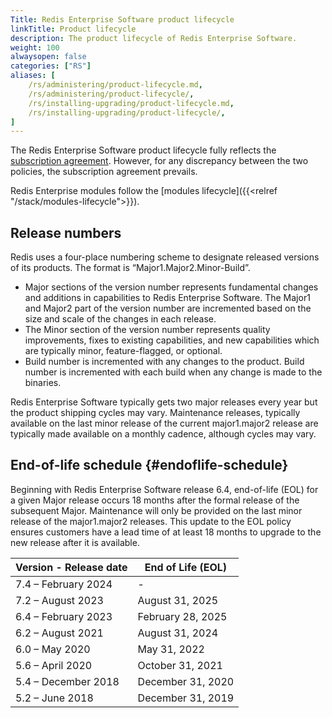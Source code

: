 ```yaml
---
Title: Redis Enterprise Software product lifecycle
linkTitle: Product lifecycle
description: The product lifecycle of Redis Enterprise Software.
weight: 100
alwaysopen: false
categories: ["RS"]
aliases: [
    /rs/administering/product-lifecycle.md,
    /rs/administering/product-lifecycle/,
    /rs/installing-upgrading/product-lifecycle.md,
    /rs/installing-upgrading/product-lifecycle/,
]
---
```

The Redis Enterprise Software product lifecycle fully reflects the [subscription agreement](https://redis.com/software-subscription-agreement).
However, for any discrepancy between the two policies, the subscription agreement prevails.

Redis Enterprise modules follow the [modules lifecycle]({{<relref "/stack/modules-lifecycle">}}).

## Release numbers

Redis uses a four-place numbering scheme to designate released versions of its products.
The format is “Major1.Major2.Minor-Build”.

- Major sections of the version number represents fundamental changes and additions in
    capabilities to Redis  Enterprise Software. The Major1 and Major2 part of the
    version number are incremented based on the size and scale of the changes in each
    release.
- The Minor section of the version number represents quality improvements, fixes to
    existing capabilities, and new capabilities which are typically minor, feature-flagged, or optional. 
- Build number is incremented with any changes to the product. Build number is
    incremented with each build when any change is made to the binaries.

Redis Enterprise Software typically gets two major releases every year but the product shipping cycles may vary.
Maintenance releases, typically available on the last minor release of the current major1.major2 release are typically made available on a monthly cadence, although cycles may vary.

## End-of-life schedule {#endoflife-schedule}

Beginning with Redis Enterprise Software release 6.4, end-of-life (EOL) for a given Major release occurs 18 months after the formal release of the subsequent Major. Maintenance will only be provided on the last minor release of the major1.major2 releases.
This update to the EOL policy ensures customers have a lead time of at least 18 months to upgrade to the new release after it is available.


| Version - Release date | End of Life (EOL)  |
| ----------------------------------------- | ------------------ |
| 7.4 – February 2024				        | - |
| 7.2 – August 2023				            | August 31, 2025 |
| 6.4 – February 2023						| February 28, 2025 |
| 6.2 – August 2021                         | August 31, 2024  |
| 6.0 – May 2020                            | May 31, 2022  |
| 5.6 – April 2020                          | October 31, 2021  |
| 5.4 – December 2018                       | December 31, 2020  |
| 5.2 – June 2018                           | December 31, 2019  |
